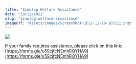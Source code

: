 ```yaml
---
title: "Sinulog Welfare Assistance"
date: "10/12/2022"
slug: "sinulog-welfare-assistance"
imageUrl: "assets/images/Screenshot-2022-12-10-165121.png"
---
```


[![](https://i0.wp.com/santonino-nz.org/wp-content/uploads/2022/12/Screenshot-2022-12-10-165121.png?resize=778%2C775&ssl=1)](https://i0.wp.com/santonino-nz.org/wp-content/uploads/2022/12/Screenshot-2022-12-10-165121.png?ssl=1)

If your family requires assistance, please click on this link: [https://forms.gle/u59cjfcNEmhRQYHA9](https://forms.gle/u59cjfcNEmhRQYHA9)